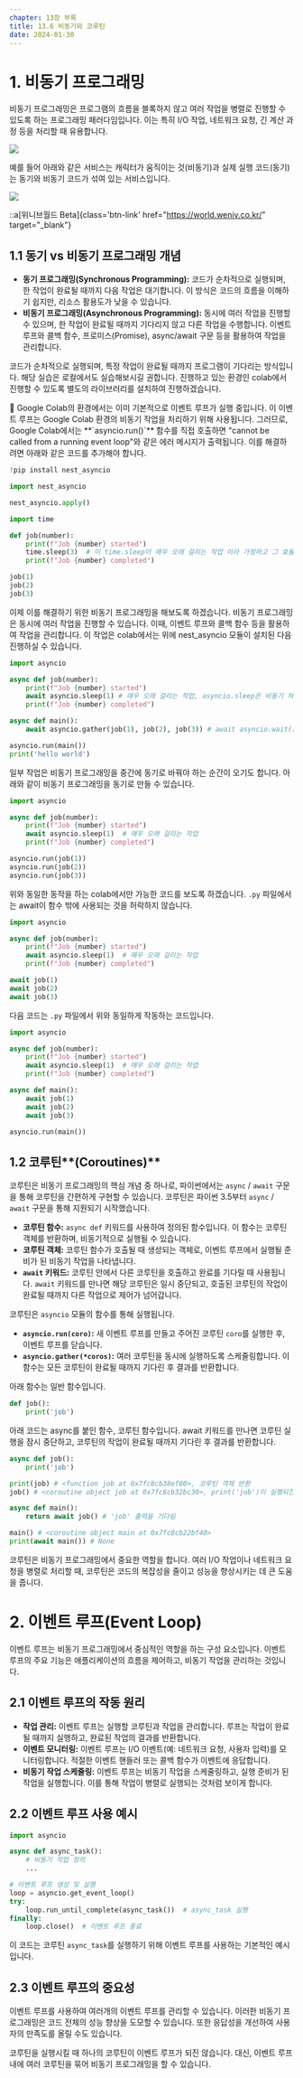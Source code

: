 ```yaml
---
chapter: 13장 부록
title: 13.6 비동기와 코루틴
date: 2024-01-30
---
```


# 1. 비동기 프로그래밍

비동기 프로그래밍은 프로그램의 흐름을 블록하지 않고 여러 작업을 병렬로 진행할 수 있도록 하는 프로그래밍 패러다임입니다. 이는 특히 I/O 작업, 네트워크 요청, 긴 계산 과정 등을 처리할 때 유용합니다.

![](/images/python/chapter13-6.png)

예를 들어 아래와 같은 서비스는 캐릭터가 움직이는 것(비동기)과 실제 실행 코드(동기)는 동기와 비동기 코드가 섞여 있는 서비스입니다.

![](/images/python/chapter13-7.png)

::a[위니브월드 Beta]{class='btn-link' href="https://world.weniv.co.kr/" target="\_blank"}

## 1.1 동기 vs 비동기 프로그래밍 개념

- **동기 프로그래밍(Synchronous Programming):** 코드가 순차적으로 실행되며, 한 작업이 완료될 때까지 다음 작업은 대기합니다. 이 방식은 코드의 흐름을 이해하기 쉽지만, 리소스 활용도가 낮을 수 있습니다.
- **비동기 프로그래밍(Asynchronous Programming):** 동시에 여러 작업을 진행할 수 있으며, 한 작업이 완료될 때까지 기다리지 않고 다른 작업을 수행합니다. 이벤트 루프와 콜백 함수, 프로미스(Promise), async/await 구문 등을 활용하여 작업을 관리합니다.

코드가 순차적으로 실행되며, 특정 작업이 완료될 때까지 프로그램이 기다리는 방식입니다. 해당 실습은 로컬에서도 실습해보시길 권합니다. 진행하고 있는 환경인 colab에서 진행할 수 있도록 별도의 라이브러리를 설치하여 진행하겠습니다.

<aside>
🧐 Google Colab의 환경에서는 이미 기본적으로 이벤트 루프가 실행 중입니다. 이 이벤트 루프는 Google Colab 환경의 비동기 작업을 처리하기 위해 사용됩니다. 그러므로, Google Colab에서는 **`asyncio.run()`** 함수를 직접 호출하면 "cannot be called from a running event loop"와 같은 에러 메시지가 출력됩니다. 이를 해결하려면 아래와 같은 코드를 추가해야 합니다.

```python
!pip install nest_asyncio
```

```python
import nest_asyncio

nest_asyncio.apply()
```

</aside>

```python
import time

def job(number):
    print(f"Job {number} started")
    time.sleep(3)  # 이 time.sleep이 매우 오래 걸리는 작업 이라 가정하고 그 효율을 생각해봅시다. 일반 sleep은 CPU를 쉬게 합니다.
    print(f"Job {number} completed")

job(1)
job(2)
job(3)
```

이제 이를 해결하기 위한 비동기 프로그래밍을 해보도록 하겠습니다. 비동기 프로그래밍은 동시에 여러 작업을 진행할 수 있습니다. 이때, 이벤트 루프와 콜백 함수 등을 활용하여 작업을 관리합니다. 이 작업은 colab에서는 위에 nest_asyncio 모듈이 설치된 다음 진행하실 수 있습니다.

```python
import asyncio

async def job(number):
    print(f"Job {number} started")
    await asyncio.sleep(1) # 매우 오래 걸리는 작업, asyncio.sleep은 비동기 처리를 할 수 있도록 합니다.(다른 작업이 가능합니다.)
    print(f"Job {number} completed")

async def main():
    await asyncio.gather(job(1), job(2), job(3)) # await asyncio.wait([job(1), job(2), job(3)])

asyncio.run(main())
print('hello world')
```

일부 작업은 비동기 프로그래밍을 중간에 동기로 바꿔야 하는 순간이 오기도 합니다. 아래와 같이 비동기 프로그래밍을 동기로 만들 수 있습니다.

```python
import asyncio

async def job(number):
    print(f"Job {number} started")
    await asyncio.sleep(1)  # 매우 오래 걸리는 작업
    print(f"Job {number} completed")

asyncio.run(job(1))
asyncio.run(job(2))
asyncio.run(job(3))
```

위와 동일한 동작을 하는 colab에서만 가능한 코드를 보도록 하겠습니다. `.py` 파일에서는 await이 함수 밖에 사용되는 것을 허락하지 않습니다.

```python
import asyncio

async def job(number):
    print(f"Job {number} started")
    await asyncio.sleep(1)  # 매우 오래 걸리는 작업
    print(f"Job {number} completed")

await job(1)
await job(2)
await job(3)
```

다음 코드는 `.py` 파일에서 위와 동일하게 작동하는 코드입니다.

```python
import asyncio

async def job(number):
    print(f"Job {number} started")
    await asyncio.sleep(1)  # 매우 오래 걸리는 작업
    print(f"Job {number} completed")

async def main():
    await job(1)
    await job(2)
    await job(3)

asyncio.run(main())
```

## 1.2 코루틴**(Coroutines)**

코루틴은 비동기 프로그래밍의 핵심 개념 중 하나로, 파이썬에서는 `async` / `await` 구문을 통해 코루틴을 간편하게 구현할 수 있습니다. 코루틴은 파이썬 3.5부터 `async` / `await` 구문을 통해 지원되기 시작했습니다.

- **코루틴 함수:** `async def` 키워드를 사용하여 정의된 함수입니다. 이 함수는 코루틴 객체를 반환하며, 비동기적으로 실행될 수 있습니다.
- **코루틴 객체:** 코루틴 함수가 호출될 때 생성되는 객체로, 이벤트 루프에서 실행될 준비가 된 비동기 작업을 나타냅니다.
- **`await` 키워드:** 코루틴 안에서 다른 코루틴을 호출하고 완료를 기다릴 때 사용됩니다. `await` 키워드를 만나면 해당 코루틴은 일시 중단되고, 호출된 코루틴의 작업이 완료될 때까지 다른 작업으로 제어가 넘어갑니다.

코루틴은 `asyncio` 모듈의 함수를 통해 실행됩니다.

- **`asyncio.run(coro)`:** 새 이벤트 루프를 만들고 주어진 코루틴 `coro`를 실행한 후, 이벤트 루프를 닫습니다.
- **`asyncio.gather(*coros)`:** 여러 코루틴을 동시에 실행하도록 스케줄링합니다. 이 함수는 모든 코루틴이 완료될 때까지 기다린 후 결과를 반환합니다.

아래 함수는 일반 함수입니다.

```python
def job():
    print('job')
```

아래 코드는 async를 붙인 함수, 코루틴 함수입니다. await 키워드를 만나면 코루틴 실행을 잠시 중단하고, 코루틴의 작업이 완료될 때까지 기다린 후 결과를 반환합니다.

```python
async def job():
    print('job')

print(job) # <function job at 0x7fc8cb38ef80>, 코루틴 객체 반환
job() # <coroutine object job at 0x7fc8cb32bc30>, print('job')이 실행되진 않습니다!
```

```python
async def main():
    return await job() # 'job' 출력을 기다림

main() # <coroutine object main at 0x7fc8cb22bf40>
print(await main()) # None
```

코루틴은 비동기 프로그래밍에서 중요한 역할을 합니다. 여러 I/O 작업이나 네트워크 요청을 병렬로 처리할 때, 코루틴은 코드의 복잡성을 줄이고 성능을 향상시키는 데 큰 도움을 줍니다.

# 2. 이벤트 루프(Event Loop)

이벤트 루프는 비동기 프로그래밍에서 중심적인 역할을 하는 구성 요소입니다. 이벤트 루프의 주요 기능은 애플리케이션의 흐름을 제어하고, 비동기 작업을 관리하는 것입니다.

## 2.1 이벤트 루프의 작동 원리

- **작업 관리:** 이벤트 루프는 실행할 코루틴과 작업을 관리합니다. 루프는 작업이 완료될 때까지 실행하고, 완료된 작업의 결과를 반환합니다.
- **이벤트 모니터링:** 이벤트 루프는 I/O 이벤트(예: 네트워크 요청, 사용자 입력)를 모니터링합니다. 적절한 이벤트 핸들러 또는 콜백 함수가 이벤트에 응답합니다.
- **비동기 작업 스케줄링:** 이벤트 루프는 비동기 작업을 스케줄링하고, 실행 준비가 된 작업을 실행합니다. 이를 통해 작업이 병렬로 실행되는 것처럼 보이게 합니다.

## 2.2 이벤트 루프 사용 예시

```python
import asyncio

async def async_task():
    # 비동기 작업 정의
    ...

# 이벤트 루프 생성 및 실행
loop = asyncio.get_event_loop()
try:
    loop.run_until_complete(async_task())  # async_task 실행
finally:
    loop.close()  # 이벤트 루프 종료

```

이 코드는 코루틴 `async_task`를 실행하기 위해 이벤트 루프를 사용하는 기본적인 예시입니다.

## 2.3 이벤트 루프의 중요성

이벤트 루프를 사용하여 여러개의 이벤트 루프를 관리할 수 있습니다. 이러한 비동기 프로그래밍은 코드 전체의 성능 향상을 도모할 수 있습니다. 또한 응답성을 개선하여 사용자의 만족도를 올릴 수도 있습니다.

코루틴을 실행시킬 때 하나의 코루틴이 이벤트 루프가 되진 않습니다. 대신, 이벤트 루프 내에 여러 코루틴을 묶어 비동기 프로그래밍을 할 수 있습니다.
